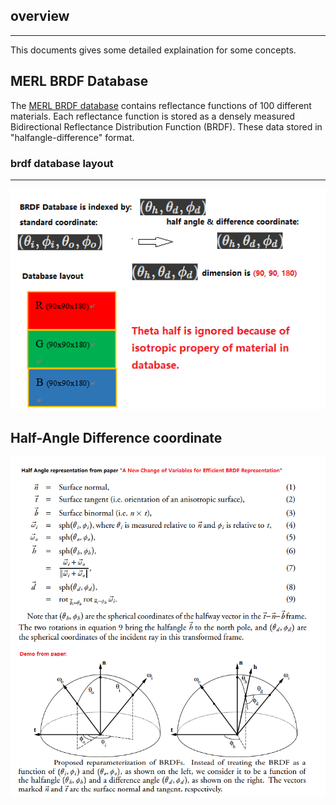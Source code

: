 ## overview
----
This documents gives some detailed explaination for some concepts.

## MERL BRDF Database 

The [MERL BRDF database]( http://people.csail.mit.edu/wojciech/BRDFDatabase/) contains reflectance functions of 100 different materials.
Each reflectance function is stored as a densely measured Bidirectional Reflectance Distribution Function (BRDF).
These data stored in "halfangle-difference" format.

### brdf database layout
----
![brdf databse](./resources/brdfDatabase.png)

## Half-Angle Difference coordinate

![half angle difference](./resources/half-angle-representation.png)

